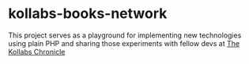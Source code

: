 # kollabs-books-network
This project serves as a playground for implementing new technologies using plain PHP and sharing those experiments with fellow devs at [The Kollabs Chronicle](https://kollabs.dev/)
